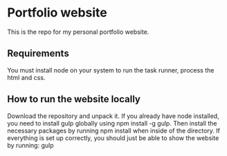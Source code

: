 # Portfolio website
This is the repo for my personal portfolio website.

## Requirements
You must install node on your system to run the task runner, process the html and css.

## How to run the website locally
Download the repository and unpack it. If you already have node installed, you need to install gulp globally using npm install -g gulp.
Then install the necessary packages by running npm install when inside of the directory.
If everything is set up correctly, you should just be able to show the website by running: gulp
